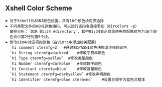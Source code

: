 ## Xshell Color Scheme
    ❤ 对于Xshell的ASNI颜色设置，共有16个颜色块可供选择
    ❤ 不同类型文件的ASNI颜色编码，可以运行该指令直接看到（dircolors -p）
      举例分析：`DIR 01;34 #directory`，其中01;34表示目录使用的配置颜色为16个颜
      色块中第2行的第5个块。
    ❤ 修改Vim中对应项的颜色（在vimrc中添加相关配置）
      `hi comment ctermfg=2`  #通过制定ASNI颜色块修改注释的颜色
      `hi String ctermfg=darkred`   #修改字符串颜色
      `hi Type ctermfg=yellow`  #修改类型颜色
      `hi Number ctermfg=darkblue`  #修改数字颜色
      `hi Constant ctermfg=blue`    #修改常量颜色
      `hi Statement ctermfg=darkyellow` #修改声明颜色
      `hi Identifier ctermfg=blue cterm=no`    #设置关键字为蓝色非粗体
